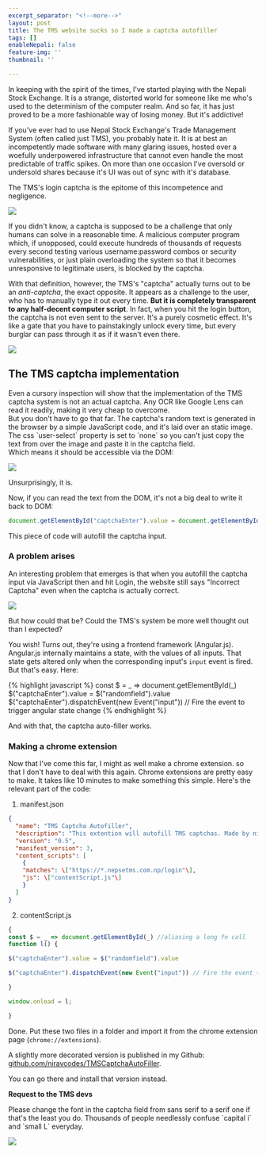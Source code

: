 ```yaml
---
excerpt_separator: "<!--more-->"
layout: post
title: The TMS website sucks so I made a captcha autofiller
tags: []
enableNepali: false
feature-img: ''
thumbnail: ''

---
```

In keeping with the spirit of the times, I've started playing with the Nepali Stock Exchange. It is a strange, distorted world for someone like me who's used to the determinism of the computer realm. And so far, it has just proved to be a more fashionable way of losing money. But it's addictive!

If you've ever had to use Nepal Stock Exchange's Trade Management System (often called just TMS), you probably hate it.<!--more--> It is at best an incompetently made software with many glaring issues, hosted over a woefully underpowered infrastructure that cannot even handle the most predictable of traffic spikes. On more than one occasion I've oversold or undersold shares because it's UI was out of sync with it's database.

The TMS's login captcha is the epitome of this incompetence and negligence.

![](https://nirav.com.np/assets/img/captcha.png)

If you didn't know, a captcha is supposed to be a challenge that only humans can solve in a reasonable time. A malicious computer program which, if unopposed, could execute hundreds of thousands of requests every second testing various username:password combos or security vulnerabilities, or just plain overloading the system so that it becomes unresponsive to legitimate users, is blocked by the captcha.

With that definition, however, the TMS's "captcha" actually turns out to be an _anti-captcha_, the exact opposite. It appears as a challenge to the user, who has to manually type it out every time. **But it is completely transparent to any half-decent computer script**. In fact, when you hit the login button, the captcha is not even sent to the server. It's a purely cosmetic effect. It's like a gate that you have to painstakingly unlock every time, but every burglar can pass through it as if it wasn't even there.

![](https://nirav.com.np/assets/img/captchagate.png)

## The TMS captcha implementation

Even a cursory inspection will show that the implementation of the TMS captcha system is not an actual captcha. Any OCR like Google Lens can read it readily, making it very cheap to overcome.  
But you don't have to go that far. The captcha's random text is generated in the browser by a simple JavaScript code, and it's laid over an static image. The css \`user-select\` property is set to \`none\` so you can't just copy the text from over the image and paste it in the captcha field.  
Which means it should be accessible via the DOM:

![](https://nirav.com.np/assets/img/captcha2.png)

Unsurprisingly, it is.

Now, if you can read the text from the DOM, it's not a big deal to write it back to DOM:

```javascript
document.getElementById("captchaEnter").value = document.getElementById("randomfield").value;
```

This piece of code will autofill the captcha input.

### A problem arises

An interesting problem that emerges is that when you autofill the captcha input via JavaScript then and hit Login, the website still says "Incorrect Captcha" even when the captcha is actually correct.

![](https://nirav.com.np/assets/img/captcha3.png)

But how could that be? Could the TMS's system be more well thought out than I expected?

You wish! Turns out, they're using a frontend framework (Angular.js). Angular.js internally maintains a state, with the values of all inputs. That state gets altered only when the corresponding input's `input` event is fired. But that's easy. Here:

{% highlight javascript %}
const $ = _ => document.getElementById(_)
$("captchaEnter").value = $("randomfield").value
$("captchaEnter").dispatchEvent(new Event("input")) // Fire the event to trigger angular state change
{% endhighlight %}

And with that, the captcha auto-filler works.

### Making a chrome extension

Now that I've come this far, I might as well make a chrome extension. so that I don't have to deal with this again. Chrome extensions are pretty easy to make. It takes like 10 minutes to make something this simple. Here's the relevant part of the code:

1. manifest.json

```json
{
  "name": "TMS Captcha Autofiller",
  "description": "This extention will autofill TMS captchas. Made by nirav.com.np",
  "version": "0.5",
  "manifest_version": 3,
  "content_scripts": [
    {
    "matches": \["https://*.nepsetms.com.np/login"\],
    "js": \["contentScript.js"\]
    }
  ]
}
```

2. contentScript.js

```javascript
{  
const $ = _ => document.getElementById(_) //aliasing a long fn call
function l() {

$("captchaEnter").value = $("randomfield").value

$("captchaEnter").dispatchEvent(new Event("input")) // Fire the event to trigger angular state change

}

window.onload = l;

}
```

Done. Put these two files in a folder and import it from the chrome extension page (`chrome://extensions`).

A slightly more decorated version is published in my Github: [github.com/niravcodes/TMSCaptchaAutoFiller](https://github.com/niravcodes/TMSCaptchaAutoFiller). 

You can go there and install that version instead.

**Request to the TMS devs**

Please change the font in the captcha field from sans serif to a serif one if that's the least you do. Thousands of people needlessly confuse \`capital i\` and \`small L\` everyday.

![](https://nirav.com.np/assets/img/serifsans.png)